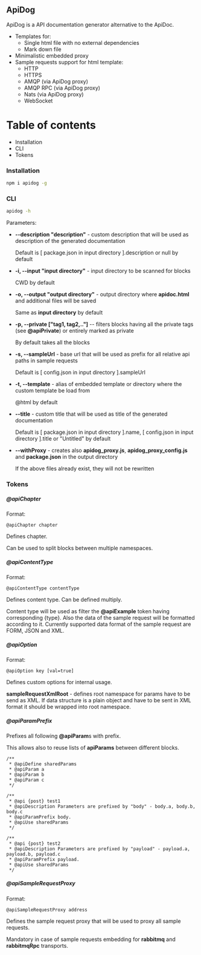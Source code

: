 ApiDog
------

ApiDog is a API documentation generator alternative to the ApiDoc.

* Templates for:
  * Single html file with no external dependencies
  * Mark down file
* Minimalistic embedded proxy
* Sample requests support for html template:
    * HTTP
    * HTTPS
    * AMQP (via ApiDog proxy)
    * AMQP RPC (via ApiDog proxy)
    * Nats (via ApiDog proxy)
    * WebSocket

Table of contents
=================

* Installation
* CLI
* Tokens

### Installation

```sh
npm i apidog -g
```

### CLI

```sh
apidog -h
```

Parameters:

* **--description "description"** - custom description that will be used as description of the generated documentation

  Default is \[ package.json in input directory \].description or null by default

* **-i, --input "input directory"** - input directory to be scanned for blocks

  CWD by default

* **-o, --output "output directory"** - output directory where **apidoc.html** and additional files will be saved

  Same as **input directory** by default

* **-p, --private \["tag1, tag2,.."\]** -- filters blocks having all the private tags (see **@apiPrivate**) or entirely marked as private

  By default takes all the blocks

* **-s, --sampleUrl** - base url that will be used as prefix for all relative api paths in sample requests

  Default is \[ config.json in input directory \].sampleUrl

* **-t, --template** - alias of embedded template or directory where the custom template be load from

  @html by default

* **--title** - custom title that will be used as title of the generated documentation

  Default is \[ package.json in input directory \].name, \[ config.json in input directory \].title or "Untitled" by default

* **--withProxy** - creates also **apidog_proxy.js**, **apidog_proxy_config.js** and **package.json** in the output directory

  If the above files already exist, they will not be rewritten

### Tokens

##### @apiChapter

Format:
```
@apiChapter chapter
```

Defines chapter.

Can be used to split blocks between multiple namespaces.

##### @apiContentType

Format:
```
@apiContentType contentType
```

Defines content type.
Can be defined multiply.

Content type will be used as filter the **@apiExample** token having corresponding {type}.
Also the data of the sample request will be formatted according to it.
Currently supported data format of the sample request are FORM, JSON and XML.

##### @apiOption

Format:
```
@apiOption key [val=true]
```

Defines custom options for internal usage.

**sampleRequestXmlRoot** - defines root namespace for params have to be send as XML.
If data structure is a plain object and have to be sent in XML format it should be wrapped into root namespace.

##### @apiParamPrefix

Prefixes all following **@apiParam**s with prefix.

This allows also to reuse lists of **apiParams** between different blocks.

```
/**
 * @apiDefine sharedParams
 * @apiParam a
 * @apiParam b
 * @apiParam c
 */

/**
 * @api {post} test1
 * @apiDescription Parameters are prefixed by "body" - body.a, body.b, body.c
 * @apiParamPrefix body.
 * @apiUse sharedParams
 */

/**
 * @api {post} test2
 * @apiDescription Parameters are prefixed by "payload" - payload.a, payload.b, payload.c
 * @apiParamPrefix payload.
 * @apiUse sharedParams
 */
```

##### @apiSampleRequestProxy

Format:
```
@apiSampleRequestProxy address
```

Defines the sample request proxy that will be used to proxy all sample requests.

Mandatory in case of sample requests embedding for **rabbitmq** and **rabbitmqRpc** transports.